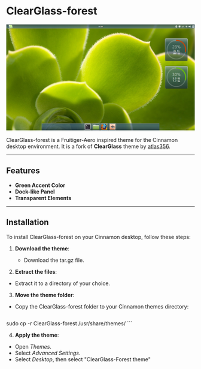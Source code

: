 # ClearGlass-forest

![Preview](/cinnamon/thumbnail.png)  

ClearGlass-forest is a Fruitiger-Aero inspired theme for the Cinnamon desktop environment. It is a fork of **ClearGlass** theme by [atlas356](https://github.com/atlas356/ClearGlass).

---

## Features

- **Green Accent Color**
- **Dock-like Panel**
- **Transparent Elements**

---

## Installation

To install ClearGlass-forest on your Cinnamon desktop, follow these steps:

1. **Download the theme**:
   - Download the tar.gz file.

2. **Extract the files**:
  - Extract it to a directory of your choice.

3. **Move the theme folder**:
  - Copy the ClearGlass-forest folder to your Cinnamon themes directory:
      ```bash
   sudo cp -r ClearGlass-forest /usr/share/themes/ ```
   
4. **Apply the theme**:
  - Open <i>Themes</i>.
  - Select <i>Advanced Settings</i>.
  - Select <i>Desktop</i>, then select "ClearGlass-Forest theme"
  

